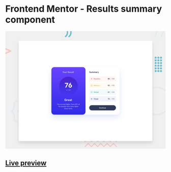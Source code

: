 # Frontend Mentor - Results summary component

![Design preview for the Results summary component coding challenge](./design/desktop-preview.jpg)

## [Live preview](https://profound-licorice-3027c6.netlify.app/)

